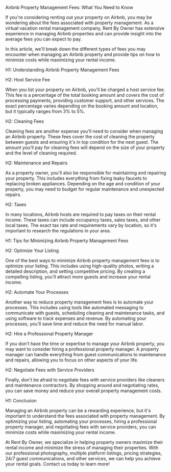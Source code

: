 Airbnb Property Management Fees: What You Need to Know

If you're considering renting out your property on Airbnb, you may be wondering about the fees associated with property management. As a virtual vacation rental management company, Rent By Owner has extensive experience in managing Airbnb properties and can provide insight into the average fees you can expect to pay.

In this article, we'll break down the different types of fees you may encounter when managing an Airbnb property and provide tips on how to minimize costs while maximizing your rental income.

H1: Understanding Airbnb Property Management Fees

H2: Host Service Fee

When you list your property on Airbnb, you'll be charged a host service fee. This fee is a percentage of the total booking amount and covers the cost of processing payments, providing customer support, and other services. The exact percentage varies depending on the booking amount and location, but it typically ranges from 3% to 5%.

H2: Cleaning Fees

Cleaning fees are another expense you'll need to consider when managing an Airbnb property. These fees cover the cost of cleaning the property between guests and ensuring it's in top condition for the next guest. The amount you'll pay for cleaning fees will depend on the size of your property and the level of cleaning required.

H2: Maintenance and Repairs

As a property owner, you'll also be responsible for maintaining and repairing your property. This includes everything from fixing leaky faucets to replacing broken appliances. Depending on the age and condition of your property, you may need to budget for regular maintenance and unexpected repairs.

H2: Taxes

In many locations, Airbnb hosts are required to pay taxes on their rental income. These taxes can include occupancy taxes, sales taxes, and other local taxes. The exact tax rate and requirements vary by location, so it's important to research the regulations in your area.

H1: Tips for Minimizing Airbnb Property Management Fees

H2: Optimize Your Listing

One of the best ways to minimize Airbnb property management fees is to optimize your listing. This includes using high-quality photos, writing a detailed description, and setting competitive pricing. By creating a compelling listing, you'll attract more guests and increase your rental income.

H2: Automate Your Processes

Another way to reduce property management fees is to automate your processes. This includes using tools like automated messaging to communicate with guests, scheduling cleaning and maintenance tasks, and using software to track expenses and revenue. By automating your processes, you'll save time and reduce the need for manual labor.

H2: Hire a Professional Property Manager

If you don't have the time or expertise to manage your Airbnb property, you may want to consider hiring a professional property manager. A property manager can handle everything from guest communications to maintenance and repairs, allowing you to focus on other aspects of your life.

H2: Negotiate Fees with Service Providers

Finally, don't be afraid to negotiate fees with service providers like cleaners and maintenance contractors. By shopping around and negotiating rates, you can save money and reduce your overall property management costs.

H1: Conclusion

Managing an Airbnb property can be a rewarding experience, but it's important to understand the fees associated with property management. By optimizing your listing, automating your processes, hiring a professional property manager, and negotiating fees with service providers, you can minimize costs while maximizing your rental income.

At Rent By Owner, we specialize in helping property owners maximize their rental income and minimize the stress of managing their properties. With our professional photography, multiple platform listings, pricing strategies, 24/7 guest communications, and other services, we can help you achieve your rental goals. Contact us today to learn more!